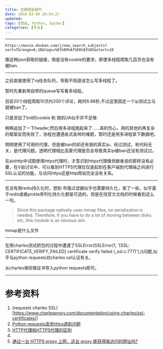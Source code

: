 ```yaml
---
title: 豆瓣爬虫细节
date: 2018-03-09 20:54:27
updated:
tags: [爬虫, Python, Spider]
categories: [专业]
---
```


<!-- 由于造轮子这件事有些占用时间了，暂时还是切换到寻找最新的轮子进行个性化parse规则的方法了。 -->





----------


```
https://movie.douban.com/j/new_search_subjects?sort=T&range=0,10&tags=%E5%89%A7%E6%83%85&start=10
```

像这种json获取的链接，倒是没有cookie的要求，即便多线程爬取几百页也没有被ban.

-------

之前直接使用了rq任务队列，导致不知道该怎么写多线程了。

暂时先重新用自带的queue写写看多线程。

目前20个线程爬取10页约200个评论，耗时8.98秒,不过这里固定一个ip测试立马就被ban了。

只是添加了bid的cookie 和 随机UA似乎并不足够.

稍稍追加了一下header,然后用多进程跑起来了……真的伤心，用的其他的再复杂的框架反而失败了，协程也遭遇各式各样的难题，暂时还是用多进程拿下数据吧。

明明使用了可用的代理，但是被ban的却还有我的真实ip，经过测试，和代码无关，是代理问题。透明代理相比高匿代理是否会导致真实ip被ban还没有测试过。

在aiohttp中试图使用https代理时，才意识到https代理像贡献者说的那样没有必要，在V站讨论中，可以看到HTTPS代理仅仅是起到在客户端到代理端之间进行SSL认证的功能，与访问https还是http网站完全没有关系。

-------

在没有用redis持久化时，想到 布隆过滤器似乎也需要持久化，查了一些，似乎基于redis或者pickle序列化持久化都是可选的，但是在找官方文档的时候看到这么一句。

>Since this package natively uses mmap files, no serialization is needed. Therefore, if you have to do a lot of moving between disks etc, this module is an obvious win.

mmap是什么文件


---------

在用charles测试抓包的过程中遭遇了SSLError(SSLError(1, '[SSL: CERTIFICATE_VERIFY_FAILED] certificate verify failed (_ssl.c:777)'),))问题,似乎与python requests对charles ssl认证有关。

从charles保存根证书导入python requests即可。

----------



# 参考资料
1. (requests charles SSL)[https://www.charlesproxy.com/documentation/using-charles/ssl-certificates/]
2. [Python requests请求https遇到问题](https://blog.csdn.net/jojoy_tester/article/details/71102174)
3. [HTTP代理和HTTPS代理的区别](https://www.hitoy.org/difference-between-http-and-https-proxy.html)
4. [](https://pediy.com/thread-175926.htm)
5. [通过一台 HTTPS proxy 上网，这台 proxy 能获得我访问的网址吗?](https://www.v2ex.com/t/144800)
